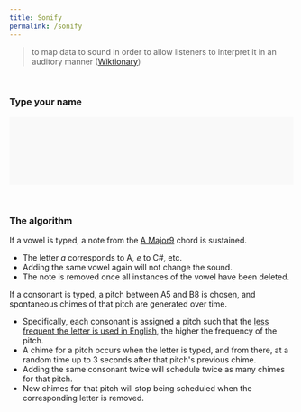 ```yaml
---
title: Sonify
permalink: /sonify
---
```


<script src="{{ site.baseurl }}{% link week3-sonify/js/sonify.js %}"></script>

<style>
    #text-container {
        margin: auto;
        width: 100%;
        padding: 40px 0 0 0;
        height: 80px;
        text-align: center;
        background: #f9f9f9;
        overflow: hidden;
    }
    #text {
        margin: 0;
    }
</style>

> to map data to sound in order to allow listeners to interpret it in an auditory manner ([Wiktionary](https://en.wiktionary.org/wiki/sonify))

&nbsp;

### Type your name

<div id="text-container"><h4 id="text"></h4></div>

&nbsp;

### The algorithm

If a vowel is typed, a note from the [A Major9](https://pianochord.com/A-major-7th/variation/A-major-9th-5th) chord is sustained.

- The letter _a_ corresponds to A, _e_ to C#, etc.
- Adding the same vowel again will not change the sound.
- The note is removed once all instances of the vowel have been deleted.

If a consonant is typed, a pitch between A5 and B8 is chosen, and spontaneous chimes of that pitch are generated over time.

- Specifically, each consonant is assigned a pitch such that the [less frequent the letter is used in English](https://en.wikipedia.org/wiki/Letter_frequency), the higher the frequency of the pitch.
- A chime for a pitch occurs when the letter is typed, and from there, at a random time up to 3 seconds after that pitch's previous chime.
- Adding the same consonant twice will schedule twice as many chimes for that pitch.
- New chimes for that pitch will stop being scheduled when the corresponding letter is removed.
